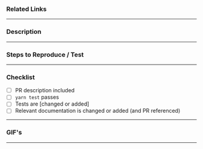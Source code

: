 ### Related Links

---

### Description

---

### Steps to Reproduce / Test

---

### Checklist

- [ ] PR description included
- [ ] `yarn test` passes
- [ ] Tests are [changed or added]
- [ ] Relevant documentation is changed or added (and PR referenced)

---

### GIF's

---